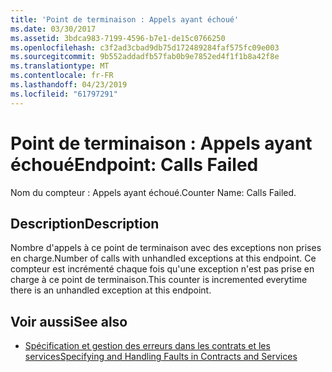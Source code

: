 ```yaml
---
title: 'Point de terminaison : Appels ayant échoué'
ms.date: 03/30/2017
ms.assetid: 3bdca983-7199-4596-b7e1-de15c0766250
ms.openlocfilehash: c3f2ad3cbad9db75d172489284faf575fc09e003
ms.sourcegitcommit: 9b552addadfb57fab0b9e7852ed4f1f1b8a42f8e
ms.translationtype: MT
ms.contentlocale: fr-FR
ms.lasthandoff: 04/23/2019
ms.locfileid: "61797291"
---
```

# <a name="endpoint-calls-failed"></a><span data-ttu-id="eeb2a-102">Point de terminaison : Appels ayant échoué</span><span class="sxs-lookup"><span data-stu-id="eeb2a-102">Endpoint: Calls Failed</span></span>
<span data-ttu-id="eeb2a-103">Nom du compteur : Appels ayant échoué.</span><span class="sxs-lookup"><span data-stu-id="eeb2a-103">Counter Name: Calls Failed.</span></span>  
  
## <a name="description"></a><span data-ttu-id="eeb2a-104">Description</span><span class="sxs-lookup"><span data-stu-id="eeb2a-104">Description</span></span>  
 <span data-ttu-id="eeb2a-105">Nombre d'appels à ce point de terminaison avec des exceptions non prises en charge.</span><span class="sxs-lookup"><span data-stu-id="eeb2a-105">Number of calls with unhandled exceptions at this endpoint.</span></span> <span data-ttu-id="eeb2a-106">Ce compteur est incrémenté chaque fois qu'une exception n'est pas prise en charge à ce point de terminaison.</span><span class="sxs-lookup"><span data-stu-id="eeb2a-106">This counter is incremented everytime there is an unhandled exception at this endpoint.</span></span>  
  
## <a name="see-also"></a><span data-ttu-id="eeb2a-107">Voir aussi</span><span class="sxs-lookup"><span data-stu-id="eeb2a-107">See also</span></span>

- [<span data-ttu-id="eeb2a-108">Spécification et gestion des erreurs dans les contrats et les services</span><span class="sxs-lookup"><span data-stu-id="eeb2a-108">Specifying and Handling Faults in Contracts and Services</span></span>](../../../../../docs/framework/wcf/specifying-and-handling-faults-in-contracts-and-services.md)
